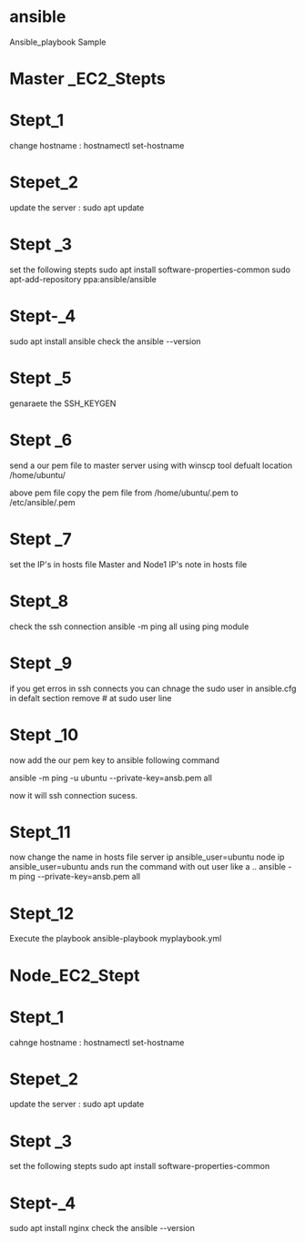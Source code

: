 # ansible
Ansible_playbook Sample


 # Master _EC2_Stepts #

# Stept_1
change hostname :   hostnamectl set-hostname  <newname>

# Stepet_2

update the server : sudo apt update

# Stept _3
set the following stepts 
sudo apt install software-properties-common
sudo apt-add-repository ppa:ansible/ansible

# Stept-_4
sudo apt install ansible
check the ansible --version
# Stept _5

genaraete the SSH_KEYGEN

# Stept _6
send a our pem file to master server using with winscp tool  defualt location /home/ubuntu/ 

above pem file copy the pem file  from /home/ubuntu/.pem to /etc/ansible/.pem 

 # Stept _7

set the IP's in  hosts file  Master and Node1 IP's note in hosts file

# Stept_8 
 check the ssh connection  ansible -m ping all using ping module 

# Stept _9

if you get erros in ssh connects  you can chnage the sudo user in  ansible.cfg  in defalt section remove # at sudo user line

# Stept _10 

now add the our pem key to ansible  following command 

ansible -m ping -u ubuntu --private-key=ansb.pem all

now it will ssh connection sucess.

# Stept_11

now change the name in hosts file 
server ip ansible_user=ubuntu
node ip ansible_user=ubuntu
ands run the command with out user like a .. ansible -m ping --private-key=ansb.pem all 
 
 # Stept_12
Execute the playbook
 ansible-playbook myplaybook.yml


 # Node_EC2_Stept #


# Stept_1
cahnge hostname :   hostnamectl set-hostname  <newname>

# Stepet_2

update the server : sudo apt update

# Stept _3
set the following stepts 
sudo apt install software-properties-common


# Stept-_4
sudo apt install nginx
check the ansible --version

 
